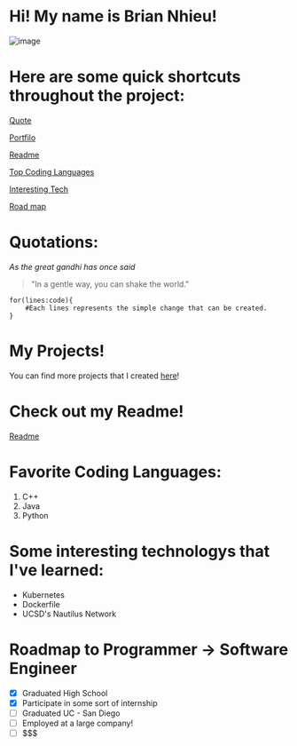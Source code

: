 # Hi! My name is Brian Nhieu!

![image](images/)

# Here are some quick shortcuts throughout the project:

[Quote](https://github.com/nhieubrian/CSE-110-Week-0/blob/fav-language/index.md#quotations)

[Portfilo](https://github.com/nhieubrian/CSE-110-Week-0/blob/fav-language/index.md#my-projects)

[Readme](https://github.com/nhieubrian/CSE-110-Week-0/blob/fav-language/index.md#check-out-my-readme)

[Top Coding Languages](https://github.com/nhieubrian/CSE-110-Week-0/blob/fav-language/index.md#favorite-coding-language)

[Interesting Tech](https://github.com/nhieubrian/CSE-110-Week-0/blob/fav-language/index.md#some-interesting-technologys-that-ive-learned)

[Road map](https://github.com/nhieubrian/CSE-110-Week-0/blob/fav-language/index.md#roadmap-to-programmer---software-engineer)

# Quotations:
*As the great gandhi has once said*
> "In a gentle way, you can shake the world."

```
for(lines:code){
    #Each lines represents the simple change that can be created.
}
```

# My Projects!
You can find more projects that I created [here](https://www.github.com/nhieubrian)!

# Check out my Readme!
[Readme](/README.md)

# Favorite Coding Languages:
1. C++
2. Java
3. Python

# Some interesting technologys that I've learned:
- Kubernetes
- Dockerfile
- UCSD's Nautilus Network

# Roadmap to Programmer -> Software Engineer
- [x] Graduated High School
- [x] Participate in some sort of internship
- [ ] Graduated UC - San Diego
- [ ] Employed at a large company!
- [ ] $$$
